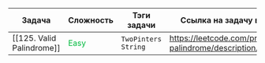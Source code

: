 
| Задача                    | Сложность                          | Тэги задачи           | Ссылка на задачу в LeetCode                                 |
| ------------------------- | ---------------------------------- | --------------------- | ----------------------------------------------------------- |
| [[125. Valid Palindrome]] | <font color="#00BA3E"> Easy</font> | `TwoPinters` `String` | https://leetcode.com/problems/valid-palindrome/description/ |
